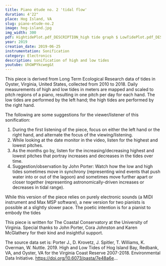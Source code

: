 ```yaml
---
title: Piano étude no. 2 'tidal flow'
duration: 4'22"
place: Hog Island, VA
slug: piano-etude-no.2
image: hog-island.jpg
img_width: 300
pdf: HightidePlot.pdf_DESCRIPTION_high tide graph $ LowTidePlot.pdf_DESCRIPTION_low tide graph
year: 2019
creation_date: 2019-06-25
instrumentation: Sonification
category: Electronics
description: sonification of high and low tides
youtube: UhGWPYkcweg&t
---
```


This piece is derived from Long Term Ecological Research data of tides in Oyster, Virginia, United States, collected from 2010 to 2018. Daily measurements of high and low tides in meters are mapped and scaled to pitch regions of a piano, resulting in one pitch per day for each hand. The low tides are performed by the left hand; the high tides are performed by the right hand. 

The following are some suggestions for the viewer/listener of this sonification:

1. During the first listening of the piece, focus on either the left hand or the right hand, and alternate the focus of the viewing/listening.
2. While looking at the date monitor in the video, listen for the highest and lowest pitches.
3. As the months go by, listen for the increasing/decreasing highest and lowest pitches that portray increases and decreases in the tides over time.
4. Suggestion/observation by John Porter: Watch how the low and high tides sometimes move in synchrony (representing wind events that push water into or out of the lagoon) and sometimes move further apart or closer together (representing astronomically-driven increases or decreases in tidal range).

While this version of the piece relies on purely electronic sounds (a MIDI instrument and Max MSP software), a new version for two pianists is possible at a slightly slower pace. The poetic intention is for a pianist to embody the tides

This piece is written for The Coastal Conservatory at the University of Virginia. Special thanks to John Porter, Cora Johnston and Karen McGlathery for their kind and insightful support. 

The source data set is: Porter J., D. Krovetz, J. Spitler, T. Williams, K. Overman, W. Nuttle. 2019. High and Low Tides of Hog Island Bay, Redbank, VA, and Oyster, VA for the Virginia Coast Reserve 2007-2018. Environmental Data Initiative. https://doi.org/10.6073/pasta/7e48a6e...